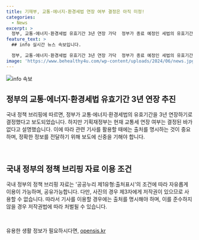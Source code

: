 ```yaml
---
title: 기재부, 교통·에너지·환경세법 연장 여부 결정은 아직 미정!
categories:
  - News
excerpt: >
  정부, 교통·에너지·환경세법 유효기간 3년 연장 가닥  정부가 종료 예정인 세법의 유효기간을 3년 연장할 계획을 가지고 있다고 보도됐으나, 기재부는 교통세 연장 여부가 결정되지 않았다고 밝혔습니다. 이에 보도할 때 주의가 필요합니다. (출처: 정책브리핑)
feature_text: >
  ## info 실시간 뉴스 속보입니다.

  정부, 교통·에너지·환경세법 유효기간 3년 연장 가닥  정부가 종료 예정인 세법의 유효기간을 3년 연장할 계획을 가지고 있다고 보도됐으나, 기재부는 교통세 연장 여부가 결정되지 않았다고 밝혔습니다. 이에 보도할 때 주의가 필요합니다. (출처: 정책브리핑)
image: 'https://www.behealthy4u.com/wp-content/uploads/2024/06/news.jpg'
---
```


<p><img src="https://www.behealthy4u.com/wp-content/uploads/2024/06/news.jpg" alt="info 속보" /></p>

<h2 data-ke-size="size26">정부의 교통·에너지·환경세법 유효기간 3년 연장 추진</h2>

<p>국내 정책 브리핑에 따르면, 정부가 교통·에너지·환경세법의 유효기간을 3년 연장하기로 결정했다고 보도되었습니다. 하지만 기획재정부는 현재 교통세 연장 여부는 결정된 바가 없다고 설명했습니다. 이에 따라 관련 기사를 활용할 때에는 출처를 명시하는 것이 중요하며, 정확한 정보를 전달하기 위해 보도에 신중을 기해야 합니다. <p data-ke-size="size16">&nbsp;</p></p>

<h2 data-ke-size="size26">국내 정부의 정책 브리핑 자료 이용 조건</h2>

<p>국내 정부의 정책 브리핑 자료는 '공공누리 제1유형:출처표시'의 조건에 따라 자유롭게 이용이 가능하며, 공유가능합니다. 다만, 사진의 경우 제3자에게 저작권이 있으므로 사용할 수 없습니다. 따라서 기사를 이용할 경우에는 출처를 명시해야 하며, 이를 준수하지 않을 경우 저작권법에 따라 처벌될 수 있습니다. <p data-ke-size="size16">&nbsp;</p></p>
유용한 생활 정보가 필요하시다면, <a href="https://opensis.kr" rel="dofollow">opensis.kr</a>


